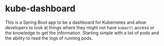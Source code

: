 # kube-dashboard

This is a Spring Boot app to be a dashboard for Kubernetes and allow developers
to look at things where they might not have `kubectl` access or the knowledge to
get the information.  Starting simple with a list of pods and the ability to 
read the logs of running pods.